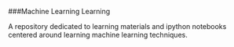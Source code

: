 ###Machine Learning Learning

A repository dedicated to learning materials and ipython notebooks centered around learning machine learning techniques.
